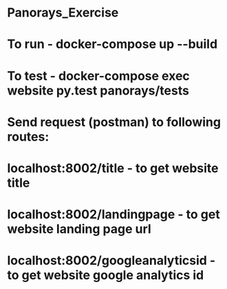 # Panorays_Exercise
# To run - docker-compose up --build
# To test - docker-compose exec website py.test panorays/tests
# Send request (postman) to following routes:
# localhost:8002/title - to get website title
# localhost:8002/landingpage - to get website landing page url
# localhost:8002/googleanalyticsid - to get website google analytics id

